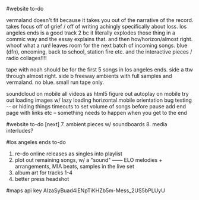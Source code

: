 #website to-do

vermaland doesn't fit because it takes you out of the narrative of the record. takes focus off of grief / off of writing achingly specifically about loss. los angeles ends is a good track 2 bc it literally explodes those thing in a commic way and the essay explains that. and then hov/horizon/almost right. whoof what a run! leaves room for the next batch of incoming songs. blue (dfn), oncoming, back to school, station fire etc. and the interactive pieces / radio collages!!!!

tape with noah should be for the first 5 songs in los angeles ends. side a ttw through almost right. side b freeway ambients with full samples and vermaland. no blue. small run tape only.

soundcloud on mobile
all videos as html5
figure out autoplay on mobile
try out loading images w/ lazy loading
horizontal mobile orientation bug testing -- or hiding things
timeouts to set volume of songs before pause
add end page with links etc – something needs to happen when you get to the end

#website to-do [next] 
7. ambient pieces w/ soundboards
8. media interludes?

#los angeles ends to-do
1. re-do online releases as singles into playlist
2. plot out remaining songs, w/ a "sound" —— ELO melodies + arrangements, MIA beats, samples in the live set
3. album art for tracks 1-4
4. better press headshot

#maps api key
AIzaSyBuad4iENpTiKHZb5m-Mess_2US5bPLUyU